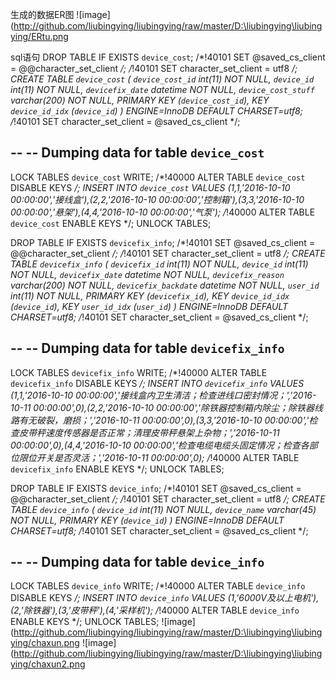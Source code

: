 生成的数据ER图
![image]
(http://github.com/liubingying/liubingying/raw/master/D:\liubingying\liubingying/ERtu.png


sql语句
DROP TABLE IF EXISTS `device_cost`;
/*!40101 SET @saved_cs_client     = @@character_set_client */;
/*!40101 SET character_set_client = utf8 */;
CREATE TABLE `device_cost` (
  `device_cost_id` int(11) NOT NULL,
  `device_id` int(11) NOT NULL,
  `devicefix_date` datetime NOT NULL,
  `device_cost_stuff` varchar(200) NOT NULL,
  PRIMARY KEY (`device_cost_id`),
  KEY `device_id_idx` (`device_id`)
) ENGINE=InnoDB DEFAULT CHARSET=utf8;
/*!40101 SET character_set_client = @saved_cs_client */;

--
-- Dumping data for table `device_cost`
--

LOCK TABLES `device_cost` WRITE;
/*!40000 ALTER TABLE `device_cost` DISABLE KEYS */;
INSERT INTO `device_cost` VALUES (1,1,'2016-10-10 00:00:00','接线盒'),(2,2,'2016-10-10 00:00:00','控制箱'),(3,3,'2016-10-10 00:00:00','悬架'),(4,4,'2016-10-10 00:00:00','气泵');
/*!40000 ALTER TABLE `device_cost` ENABLE KEYS */;
UNLOCK TABLES;



DROP TABLE IF EXISTS `devicefix_info`;
/*!40101 SET @saved_cs_client     = @@character_set_client */;
/*!40101 SET character_set_client = utf8 */;
CREATE TABLE `devicefix_info` (
  `devicefix_id` int(11) NOT NULL,
  `device_id` int(11) NOT NULL,
  `devicefix_date` datetime NOT NULL,
  `devicefix_reason` varchar(200) NOT NULL,
  `devicefix_backdate` datetime NOT NULL,
  `user_id` int(11) NOT NULL,
  PRIMARY KEY (`devicefix_id`),
  KEY `device_id_idx` (`device_id`),
  KEY `user_id_idx` (`user_id`)
) ENGINE=InnoDB DEFAULT CHARSET=utf8;
/*!40101 SET character_set_client = @saved_cs_client */;

--
-- Dumping data for table `devicefix_info`
--

LOCK TABLES `devicefix_info` WRITE;
/*!40000 ALTER TABLE `devicefix_info` DISABLE KEYS */;
INSERT INTO `devicefix_info` VALUES (1,1,'2016-10-10 00:00:00','接线盒内卫生清洁；检查进线口密封情况；','2016-10-11 00:00:00',0),(2,2,'2016-10-10 00:00:00','除铁器控制箱内除尘；除铁器线路有无破裂，磨损；','2016-10-11 00:00:00',0),(3,3,'2016-10-10 00:00:00','检查皮带秤速度传感器是否正常；清理皮带秤悬架上杂物；','2016-10-11 00:00:00',0),(4,4,'2016-10-10 00:00:00','检查电缆电缆头固定情况；检查各部位限位开关是否灵活；','2016-10-11 00:00:00',0);
/*!40000 ALTER TABLE `devicefix_info` ENABLE KEYS */;
UNLOCK TABLES;



DROP TABLE IF EXISTS `device_info`;
/*!40101 SET @saved_cs_client     = @@character_set_client */;
/*!40101 SET character_set_client = utf8 */;
CREATE TABLE `device_info` (
  `device_id` int(11) NOT NULL,
  `device_name` varchar(45) NOT NULL,
  PRIMARY KEY (`device_id`)
) ENGINE=InnoDB DEFAULT CHARSET=utf8;
/*!40101 SET character_set_client = @saved_cs_client */;

--
-- Dumping data for table `device_info`
--

LOCK TABLES `device_info` WRITE;
/*!40000 ALTER TABLE `device_info` DISABLE KEYS */;
INSERT INTO `device_info` VALUES (1,'6000V及以上电机'),(2,'除铁器'),(3,'皮带秤'),(4,'采样机');
/*!40000 ALTER TABLE `device_info` ENABLE KEYS */;
UNLOCK TABLES;
![image]
(http://github.com/liubingying/liubingying/raw/master/D:\liubingying\liubingying/chaxun.png
![image]
(http://github.com/liubingying/liubingying/raw/master/D:\liubingying\liubingying/chaxun2.png


